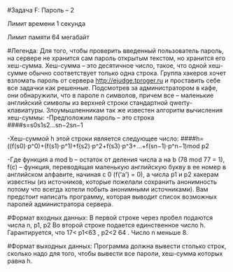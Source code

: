 #Задача F: Пароль – 2 

Лимит времени 1 секунда

Лимит памяти 64 мегабайт

#Легенда:
Для того, чтобы проверить введенный пользователь пароль, на сервере не хранится сам
пароль открытым текстом, но хранится его хеш-сумма. Хеш-сумма – это десятичное число,
такое, что одной хеш-сумме обычно соответствует только одна строка.
Группа хакеров хочет взломать пароль от сервера http://ejudge.tproger.ru и проставить себе
все задачки как решенные. Подсмотрев за администратором в кафе, они обнаружили, что в
пароле n символов, причем все – маленькие английский символы из верхней строки стандартной
qwerty-клавиатуры. Злоумышленникам так же известен алгоритм вычисления хеш-суммы:
-Предположим пароль – это строка
####s=s0s1s2...sn−2sn−1

-Хеш-суммой h этой строки является следующее число:
####h=((f(s0)⋅p^0)+(f(s1)⋅p^1)+f(s2)⋅p^2+f(s3)⋅p^3+...+f(sn−1)⋅p^n−1)mod p2

-Где функция a mod b – остаток от деления числа a на b (78 mod 77 = 1), f(c) – функция,
переводящая маленькую английскую букву в ее номер в английском алфавите, начиная с 0 (f('a')
= 0), а числа p1 и p2 хакерам известны (из источников, которые пожелали сохранить анонимность потому что всегда хотели побыть анонимными источниками).
Вам предстоит написать программу, которая выводит список возможных паролей администратора сервера.

#Формат входных данных:
В первой строке через пробел подаются числа n, p1, p2
Во второй строке подается единственное число h.
Гарантируется, что 17< p1<63 , p2<2
64 . Число n меньше 8.

#Формат выходных данных:
Программа должна вывести столько строк, сколько надо для того, чтобы вывести все
пароли, хеш-сумма которых равна h.
